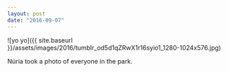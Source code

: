```yaml
---
layout: post
date: "2016-09-07"
---
```


![yo yo]({{ site.baseurl }}/assets/images/2016/tumblr_od5d1qZRwX1r16syio1_1280-1024x576.jpg)

Núria took a photo of everyone in the park.
